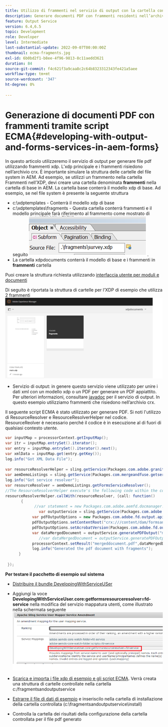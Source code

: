 ```yaml
---
title: Utilizzo di frammenti nel servizio di output con la cartella controllata
description: Generare documenti PDF con frammenti residenti nell’archivio crx
feature: Output Service
version: 6.4,6.5
topic: Development
role: Developer
level: Intermediate
last-substantial-update: 2022-09-07T00:00:00Z
thumbnail: ecma-fragments.jpg
exl-id: 6b0bd2f1-b8ee-4f96-9813-8c11aedd3621
duration: 84
source-git-commit: f4c621f3a9caa8c2c64b8323312343fe421a5aee
workflow-type: tm+mt
source-wordcount: '347'
ht-degree: 0%

---
```


# Generazione di documenti PDF con frammenti tramite script ECMA{#developing-with-output-and-forms-services-in-aem-forms}


In questo articolo utilizzeremo il servizio di output per generare file pdf utilizzando frammenti xdp. L’xdp principale e i frammenti risiedono nell’archivio crx. È importante simulare la struttura delle cartelle del file system in AEM. Ad esempio, se utilizzi un frammento nella cartella Frammenti nell’XDP, devi creare una cartella denominata **frammenti** nella cartella di base in AEM. La cartella base conterrà il modello xdp di base. Ad esempio, se nel file system è presente la seguente struttura
* c:\xdptemplates - Conterrà il modello xdp di base
* c:\xdptemplates\fragments - Questa cartella conterrà frammenti e il modello principale farà riferimento al frammento come mostrato di seguito
  ![fragment-xdp](assets/survey-fragment.png).
* La cartella xdpdocuments conterrà il modello di base e i frammenti in **frammenti** cartella

Puoi creare la struttura richiesta utilizzando [interfaccia utente per moduli e documenti](http://localhost:4502/aem/forms.html/content/dam/formsanddocuments)

Di seguito è riportata la struttura di cartelle per l’XDP di esempio che utilizza 2 frammenti
![forms&amp;document](assets/fragment-folder-structure-ui.png)


* Servizio di output: in genere questo servizio viene utilizzato per unire i dati xml con un modello xdp o un PDF per generare un PDF appiattito. Per ulteriori informazioni, consultare [javadoc](https://helpx.adobe.com/experience-manager/6-5/forms/javadocs/index.html?com/adobe/fd/output/api/OutputService.html) per il servizio di output. In questo esempio utilizziamo frammenti che risiedono nell’archivio crx.


Il seguente script ECMA è stato utilizzato per generare PDF. Si noti l&#39;utilizzo di ResourceResolver e ResourceResolverHelper nel codice. ResourceReolver è necessario perché il codice è in esecuzione al di fuori di qualsiasi contesto utente.

```java
var inputMap = processorContext.getInputMap();
var itr = inputMap.entrySet().iterator();
var entry = inputMap.entrySet().iterator().next();
var xmlData = inputMap.get(entry.getKey());
log.info("Got XML Data File");

var resourceResolverHelper = sling.getService(Packages.com.adobe.granite.resourceresolverhelper.ResourceResolverHelper);
var aemDemoListings = sling.getService(Packages.com.mergeandfuse.getserviceuserresolver.GetResolver);
log.info("Got service resolver");
var resourceResolver = aemDemoListings.getFormsServiceResolver();
//The ResourceResolverHelper execute's the following code within the context of the resourceResolver 
resourceResolverHelper.callWith(resourceResolver, {call: function()
       {
             //var statement = new Packages.com.adobe.aemfd.docmanager.Document("/content/dam/formsanddocuments/xdpdocuments/main.xdp",resourceResolver);
               var outputService = sling.getService(Packages.com.adobe.fd.output.api.OutputService);
            var pdfOutputOptions = new Packages.com.adobe.fd.output.api.PDFOutputOptions();
            pdfOutputOptions.setContentRoot("crx:///content/dam/formsanddocuments/xdpdocuments");
            pdfOutputOptions.setAcrobatVersion(Packages.com.adobe.fd.output.api.AcrobatVersion.Acrobat_11);
            var dataMergedDocument = outputService.generatePDFOutput("main.xdp",xmlData,pdfOutputOptions);
               //var dataMergedDocument = outputService.generatePDFOutput(statement,xmlData,pdfOutputOptions);
            processorContext.setResult("mergeddocument.pdf",dataMergedDocument);
            log.info("Generated the pdf document with fragments");
      }

 });
```

**Per testare il pacchetto di esempio sul sistema**
* [Distribuire il bundle DevelopingWithServiceUSer](assets/DevelopingWithServiceUser.jar)
* Aggiungi la voce **DevelopingWithServiceUser.core:getformsresourceresolver=fd-service** nella modifica del servizio mappatura utenti, come illustrato nella schermata seguente
  ![modifica mappatore utenti](assets/user-mapper-service-amendment.png)
* [Scarica e importa i file xdp di esempio e gli script ECMA](assets/watched-folder-fragments-ecma.zip).
Verrà creata una struttura di cartelle controllate nella cartella c:/fragmentsandoutputservice

* [Estrarre il file di dati di esempio](assets/usingFragmentsSampleData.zip) e inseriscilo nella cartella di installazione della cartella controllata (c:\fragmentsandoutputservice\install)

* Controlla la cartella dei risultati della configurazione della cartella controllata per il file pdf generato
